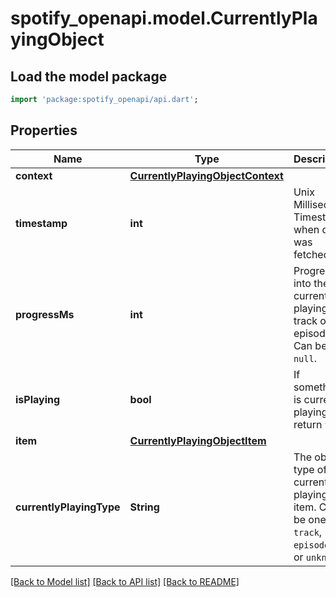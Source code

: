 # spotify_openapi.model.CurrentlyPlayingObject

## Load the model package
```dart
import 'package:spotify_openapi/api.dart';
```

## Properties
Name | Type | Description | Notes
------------ | ------------- | ------------- | -------------
**context** | [**CurrentlyPlayingObjectContext**](CurrentlyPlayingObjectContext.md) |  | [optional] 
**timestamp** | **int** | Unix Millisecond Timestamp when data was fetched | [optional] 
**progressMs** | **int** | Progress into the currently playing track or episode. Can be `null`. | [optional] 
**isPlaying** | **bool** | If something is currently playing, return `true`. | [optional] 
**item** | [**CurrentlyPlayingObjectItem**](CurrentlyPlayingObjectItem.md) |  | [optional] 
**currentlyPlayingType** | **String** | The object type of the currently playing item. Can be one of `track`, `episode`, `ad` or `unknown`.  | [optional] 

[[Back to Model list]](../README.md#documentation-for-models) [[Back to API list]](../README.md#documentation-for-api-endpoints) [[Back to README]](../README.md)


